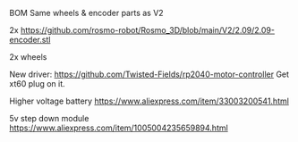 BOM
Same wheels & encoder parts as V2

2x https://github.com/rosmo-robot/Rosmo_3D/blob/main/V2/2.09/2.09-encoder.stl

2x wheels 

New driver: https://github.com/Twisted-Fields/rp2040-motor-controller Get xt60 plug on it.

Higher voltage battery https://www.aliexpress.com/item/33003200541.html 

5v step down module https://www.aliexpress.com/item/1005004235659894.html


